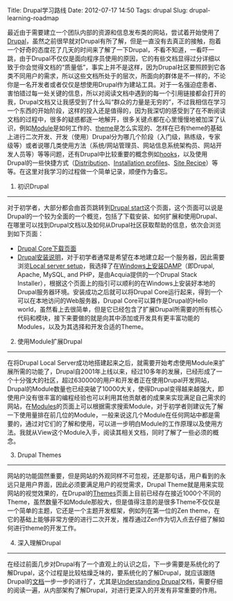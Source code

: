 Title: Drupal学习路线
Date: 2012-07-17 14:50
Tags: drupal
Slug: drupal-learning-roadmap

最近由于需要建立一个团队内部的资源和信息发布类的网站，尝试着开始使用了[Drupal](http://drupal.org)，虽然之前很早就对Drupal有所了解，但是一直没有去真正的接触，抱着一个好奇的态度花了几天的时间来了解了一下Drupal，不看不知道，一看吓一跳，由于Drupal不仅仅是面向程序员使用的原因，它的有些文档显得过分详细以致于你会觉得文档的“质量低”，事实上并不是这样，因为Drupal社区要照顾到它各类不同用户的需求，所以这些文档所处于的层次，所面向的群体是不一样的，不论你是一名开发者或者仅仅是想使用Drupal作为建站工具。对于一名强迫症患者、害怕错过每一处关键的信息，所以对阅读文档中遇到的每一个引用链接都会打开的我，Drupal文档又让我感受到了什么叫“群众的力量是无穷的”，不过我相信在学习一个东西的开始阶段，这样的投入还是值得的，因为我深切的感受到了在不断阅读文档的过程中，很多的疑惑都逐一地解开，很多关键点都在心里慢慢地被加深了认识，例如[Module](http://drupal.org/project/modules)是如何工作的、[theme](http://drupal.org/project/themes)是怎么实现的、怎样在已有theme的基础上进行二次开发、开发（使用）Drupal分为哪几个阶段（入门级，熟练级，专家级等）或者说哪几类使用方法（系统/网站管理员、网站信息系统架构员、网站开发人员等）等等问题，还有Drupal中比较重要的概念例如[hooks](http://api.drupal.org/api/drupal/includes%21module.inc/group/hooks/7)，以及使用Drupal的一些快捷方式（[Distribution](http://drupal.org/project/distributions)、[Installation profiles](http://drupal.org/node/1089736#distributions-vs-installation-profiles)、[Site Recipe](http://drupal.org/documentation/site-recipes)）等等。在这里对我学习的过程做一个简单记录，顺便作为备忘。
<!--more-->

1. 初识Drupal
----------------
对于初学者，大部分都会由首页跳转到[Drupal start](http://drupal.org/start)这个页面，这个页面可以说是Drupal的一个较为全面的一个概览，包括了下载安装、如何扩展和使用Drupal、在哪里可以找到Drupal文档以及如何从Drupal社区获取帮助的信息，依次会浏览到如下页面：

* [Drupal Core下载页面](http://drupal.org/project/drupal)
* [Drupal安装说明](http://drupal.org/documentation/install)，对于初学者通常是希望在本地建立起一个服务器，因此需要浏览[Local server setup](http://drupal.org/node/157602)，我选择了在[Windows上安装DAMP](http://drupal.org/node/1248034)（即Drupal, Apache, MySQL, and PHP，是由Acquia提供的一个Drupal Stack Installer），根据这个页面上的指引可以顺利的在Windows上安装好本地的Drupal服务器环境。安装成功之后就可以将Drupal Core运行起来，得到一个可以在本地访问的Web服务器，Drupal Core可以算作是Drupal的Hello world，虽然看上去很简单，但是它已经包含了扩展Drupal所需要的所有核心代码和模块，接下来要做的就是向其中添加或开发具有更丰富功能的Modules，以及为其选择和开发合适的Theme。

2. 使用Module扩展Drupal
----------------
在将Drupal Local Server成功地搭建起来之后，就需要开始考虑使用Module来扩展所需的功能了，Drupal自2001年上线以来，经过10多年的发展，已经形成了一个十分强大的社区，超过630000的用户和开发者正在使用Drupal开发网站，Drupal的Module数量也已经突破了10000大关，使得Drupal变得越来越强大，即使用户没有很丰富的编程经验也可以利用其他贡献者的成果来实现满足自己需求的网站，在[Modules](http://drupal.org/project/modules)的页面上可以根据需求搜索Module，对于初学者则建议先了解一下使用量排在前几位的Module，一般来说这几个Module在任何网站中都是需要的，通过对它们的了解和使用，可以进一步明白Module的工作原理以及使用方法。我就从View这个Module入手，阅读其相关文档，同时了解了一些必须的概念。

3. Drupal Themes
----------------
网站的功能固然重要，但是网站的外观同样不可忽视，还是那句话，用户看到的永远只是用户界面，因此必须要满足用户的视觉需求，Drupal Theme就是用来实现网站的视觉效果的，在Drupal的[Themes](http://drupal.org/project/themes)页面上目前已经存在接近1000个不同的Theme，虽然数量不如Module那般大，但是值得注意的是很多Theme不仅仅是一个简单的主题，它还是一个主题开发框架，例如列在第一位的Zen theme，在它的基础上能够非常方便的进行二次开发，推荐通过Zen作为切入点去仔细了解如何进行theme的开发工作。

4. 深入理解Drupal
----------------
在经过前面几步对Drupal有了一个直观上的认识之后，下一步需要是系统化的了解Drupal，这个过程是比较枯燥乏味的，要系统化的了解Drupal，就应该跟随Drupal的[文档](http://drupal.org/documentation)一步一步的进行了，尤其是[Understanding Drupal](http://drupal.org/documentation/understand)文档，需要仔细的阅读一遍，从内部架构了解Drupal，对进行更深入的开发有非常重要的作用。